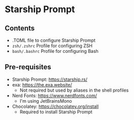 # Starship Prompt

## Contents
* .TOML file to configure Starship Prompt
* `zsh/.zshrc` Profile for configuring ZSH
* `bash/.bashrc` Profile for configuring Bash

## Pre-requisites

* Starship Prompt:  https://starship.rs/
* exa:  https://the.exa.website/
  * Not required but used by aliases in the shell profiles
* Nerd Fonts:  https://www.nerdfonts.com/
  * I'm using JetBrainsMono
* Chocolatey:  https://chocolatey.org/install
  * Required to install Starship Prompt